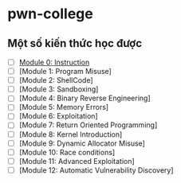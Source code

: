 # pwn-college
Một số kiến thức học được
---
- [ ] [Module 0: Instruction](./BasicKnowledge/Module0/)
- [ ] [Module 1: Program Misuse]
- [ ] [Module 2: ShellCode]
- [ ] [Module 3: Sandboxing]
- [ ] [Module 4: Binary Reverse Engineering]
- [ ] [Module 5: Memory Errors]
- [ ] [Module 6: Exploitation]
- [ ] [Module 7: Return Oriented Programming]
- [ ] [Module 8: Kernel Introduction]
- [ ] [Module 9: Dynamic Allocator Misuse]
- [ ] [Module 10: Race conditions]
- [ ] [Module 11: Advanced Exploitation]
- [ ] [Module 12: Automatic Vulnerability Discovery]